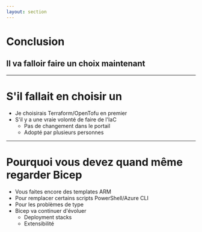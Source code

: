 ```yaml
---
layout: section
---
```


# Conclusion
## Il va falloir faire un choix maintenant

---

# S'il fallait en choisir un <twemoji-crossed-swords />
- Je choisirais Terraform/OpenTofu en premier
- S'il y a une vraie volonté de faire de l'IaC
  - Pas de changement dans le portail <twemoji-computer-mouse /><twemoji-prohibited />
  - Adopté par plusieurs personnes <twemoji-handshake />

---

# Pourquoi vous devez quand même regarder Bicep

- Vous faites encore des templates ARM <twemoji-face-screaming-in-fear />
- Pour remplacer certains scripts PowerShell/Azure CLI
- Pour les problèmes de type <twemoji-chicken /> <twemoji-egg />
- Bicep va continuer d'évoluer
  - Deployment stacks <twemoji-rocket />
  - Extensibilité <twemoji-puzzle-piece />
